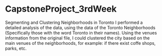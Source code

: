 # CapstoneProject_3rdWeek
Segmenting and Clustering Neighborhoods in Toronto
I performed a detailed analysis of the data, using the data of the Toronto Neighborhoods (Specifically those with the word Toronto in their names). Using the venues information from the original file, I could clustered the city based on the main venues of the neighborhoods, for example: if there exist coffe shops, parks, etc. 
